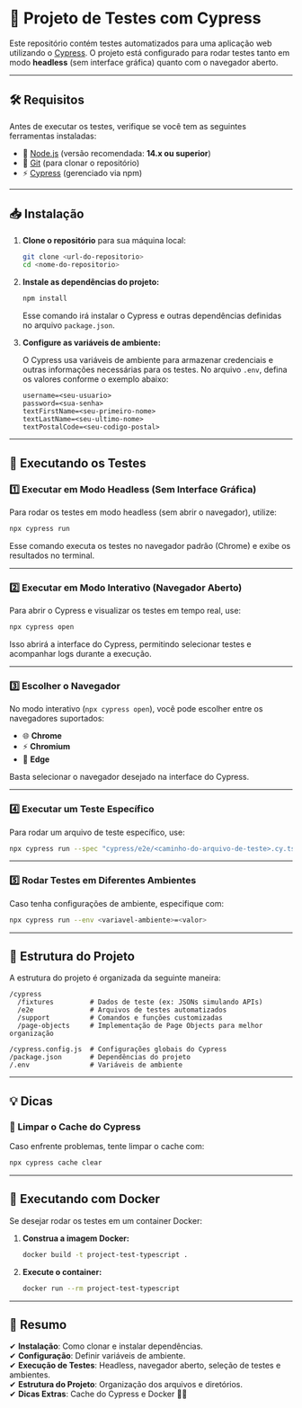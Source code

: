 # 📌 Projeto de Testes com Cypress

Este repositório contém testes automatizados para uma aplicação web utilizando o [Cypress](https://www.cypress.io/). O projeto está configurado para rodar testes tanto em modo **headless** (sem interface gráfica) quanto com o navegador aberto.  

---

## 🛠 Requisitos
Antes de executar os testes, verifique se você tem as seguintes ferramentas instaladas:

- 📌 [Node.js](https://nodejs.org/) (versão recomendada: **14.x ou superior**)
- 🌿 [Git](https://git-scm.com/) (para clonar o repositório)
- ⚡ [Cypress](https://www.cypress.io/) (gerenciado via npm)

---

## 📥 Instalação

1. **Clone o repositório** para sua máquina local:

   ```bash
   git clone <url-do-repositorio>
   cd <nome-do-repositorio>
   ```

2. **Instale as dependências do projeto:**

   ```bash
   npm install
   ```

   Esse comando irá instalar o Cypress e outras dependências definidas no arquivo `package.json`.

3. **Configure as variáveis de ambiente:**

   O Cypress usa variáveis de ambiente para armazenar credenciais e outras informações necessárias para os testes. No arquivo `.env`, defina os valores conforme o exemplo abaixo:

   ```plaintext
   username=<seu-usuario>
   password=<sua-senha>
   textFirstName=<seu-primeiro-nome>
   textLastName=<seu-ultimo-nome>
   textPostalCode=<seu-codigo-postal>
   ```

---

## 🚀 Executando os Testes

### 1️⃣ Executar em **Modo Headless** (Sem Interface Gráfica)
Para rodar os testes em modo headless (sem abrir o navegador), utilize:

```bash
npx cypress run
```

Esse comando executa os testes no navegador padrão (Chrome) e exibe os resultados no terminal.

---

### 2️⃣ Executar em **Modo Interativo** (Navegador Aberto)
Para abrir o Cypress e visualizar os testes em tempo real, use:

```bash
npx cypress open
```

Isso abrirá a interface do Cypress, permitindo selecionar testes e acompanhar logs durante a execução.

---

### 3️⃣ Escolher o **Navegador**
No modo interativo (`npx cypress open`), você pode escolher entre os navegadores suportados:

- 🌐 **Chrome**
- ⚡ **Chromium**
- 🏢 **Edge**

Basta selecionar o navegador desejado na interface do Cypress.

---

### 4️⃣ Executar um **Teste Específico**
Para rodar um arquivo de teste específico, use:

```bash
npx cypress run --spec "cypress/e2e/<caminho-do-arquivo-de-teste>.cy.ts"
```

---

### 5️⃣ Rodar Testes em **Diferentes Ambientes**
Caso tenha configurações de ambiente, especifique com:

```bash
npx cypress run --env <variavel-ambiente>=<valor>
```

---

## 📂 Estrutura do Projeto
A estrutura do projeto é organizada da seguinte maneira:

```plaintext
/cypress
  /fixtures         # Dados de teste (ex: JSONs simulando APIs)
  /e2e              # Arquivos de testes automatizados
  /support          # Comandos e funções customizadas
  /page-objects     # Implementação de Page Objects para melhor organização

/cypress.config.js  # Configurações globais do Cypress
/package.json       # Dependências do projeto
/.env               # Variáveis de ambiente
```

---

## 💡 Dicas

### 🔄 Limpar o Cache do Cypress
Caso enfrente problemas, tente limpar o cache com:

```bash
npx cypress cache clear
```

---

## 🐳 Executando com Docker
Se desejar rodar os testes em um container Docker:

1. **Construa a imagem Docker:**

   ```bash
   docker build -t project-test-typescript .
   ```

2. **Execute o container:**

   ```bash
   docker run --rm project-test-typescript
   ```

---

## 📌 Resumo

✔ **Instalação**: Como clonar e instalar dependências.  
✔ **Configuração**: Definir variáveis de ambiente.  
✔ **Execução de Testes**: Headless, navegador aberto, seleção de testes e ambientes.  
✔ **Estrutura do Projeto**: Organização dos arquivos e diretórios.  
✔ **Dicas Extras**: Cache do Cypress e Docker 🚀🔥


